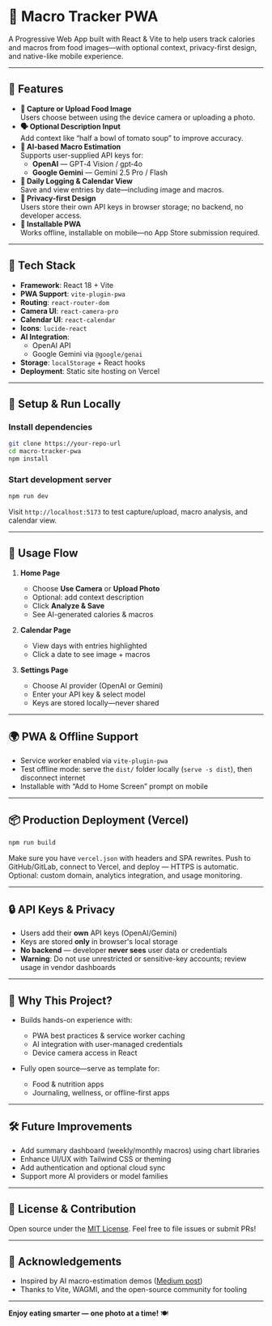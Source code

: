 # 🥗 Macro Tracker PWA

A Progressive Web App built with React & Vite to help users track calories and macros from food images—with optional context, privacy-first design, and native-like mobile experience.

---

## 🚀 Features

- **📸 Capture or Upload Food Image**  
  Users choose between using the device camera or uploading a photo.  
- **🗣️ Optional Description Input**  
  Add context like “half a bowl of tomato soup” to improve accuracy.  
- **🤖 AI-based Macro Estimation**  
  Supports user-supplied API keys for:
  - **OpenAI** — GPT‑4 Vision / gpt‑4o  
  - **Google Gemini** — Gemini 2.5 Pro / Flash  
- **🎯 Daily Logging & Calendar View**  
  Save and view entries by date—including image and macros.  
- **🔐 Privacy-first Design**  
  Users store their own API keys in browser storage; no backend, no developer access.  
- **📲 Installable PWA**  
  Works offline, installable on mobile—no App Store submission required.

---

## 🧱 Tech Stack

- **Framework**: React 18 + Vite  
- **PWA Support**: `vite-plugin-pwa`  
- **Routing**: `react-router-dom`  
- **Camera UI**: `react-camera-pro`  
- **Calendar UI**: `react-calendar`  
- **Icons**: `lucide-react`  
- **AI Integration**:  
  - OpenAI API  
  - Google Gemini via `@google/genai`  
- **Storage**: `localStorage` + React hooks  
- **Deployment**: Static site hosting on Vercel

---

## 🔧 Setup & Run Locally

### Install dependencies

```bash
git clone https://your-repo-url
cd macro-tracker-pwa
npm install
````

### Start development server

```bash
npm run dev
```

Visit `http://localhost:5173` to test capture/upload, macro analysis, and calendar view.

---

## 🧪 Usage Flow

1. **Home Page**

   * Choose **Use Camera** or **Upload Photo**
   * Optional: add context description
   * Click **Analyze & Save**
   * See AI-generated calories & macros
2. **Calendar Page**

   * View days with entries highlighted
   * Click a date to see image + macros
3. **Settings Page**

   * Choose AI provider (OpenAI or Gemini)
   * Enter your API key & select model
   * Keys are stored locally—never shared

---

## 🌍 PWA & Offline Support

* Service worker enabled via `vite-plugin-pwa`
* Test offline mode: serve the `dist/` folder locally (`serve -s dist`), then disconnect internet
* Installable with “Add to Home Screen” prompt on mobile

---

## 📦 Production Deployment (Vercel)

```bash
npm run build
```

Make sure you have `vercel.json` with headers and SPA rewrites.
Push to GitHub/GitLab, connect to Vercel, and deploy — HTTPS is automatic.
Optional: custom domain, analytics integration, and usage monitoring.

---

## 🔒 API Keys & Privacy

* Users add their **own** API keys (OpenAI/Gemini)
* Keys are stored **only** in browser's local storage
* **No backend** — developer **never sees** user data or credentials
* **Warning**: Do not use unrestricted or sensitive-key accounts; review usage in vendor dashboards

---

## 📌 Why This Project?

* Builds hands-on experience with:

  * PWA best practices & service worker caching
  * AI integration with user-managed credentials
  * Device camera access in React
* Fully open source—serve as template for:

  * Food & nutrition apps
  * Journaling, wellness, or offline-first apps

---

## 🛠️ Future Improvements

* Add summary dashboard (weekly/monthly macros) using chart libraries
* Enhance UI/UX with Tailwind CSS or theming
* Add authentication and optional cloud sync
* Support more AI providers or model families

---

## 📝 License & Contribution

Open source under the [MIT License](./LICENSE). Feel free to file issues or submit PRs!

---

## 🙏 Acknowledgements

* Inspired by AI macro-estimation demos ([Medium post](https://andrewkushnerov.medium.com))
* Thanks to Vite, WAGMI, and the open-source community for tooling

---

**Enjoy eating smarter — one photo at a time!** 🍽️
